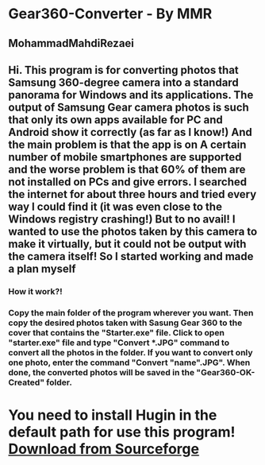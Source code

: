 <h1> Gear360-Converter - By MMR</h1>
<h2>MohammadMahdiRezaei</h2>
<h2>Hi. This program is for converting photos that Samsung 360-degree camera into a standard panorama for Windows and its applications. The output of Samsung Gear camera photos is such that only its own apps available for PC and Android show it correctly (as far as I know!) And the main problem is that the app is on A certain number of mobile smartphones are supported and the worse problem is that 60% of them are not installed on PCs and give errors. I searched the internet for about three hours and tried every way I could find it (it was even close to the Windows registry crashing!) But to no avail! I wanted to use the photos taken by this camera to make it virtually, but it could not be output with the camera itself! So I started working and made a plan myself </h2>

<h3> How it work?!<h3>
  <h3>Copy the main folder of the program wherever you want. Then copy the desired photos taken with Sasung Gear 360 to the cover that contains the "Starter.exe" file. Click to open "starter.exe" file and type "Convert *.JPG" command to convert all the photos in the folder. If you want to convert only one photo, enter the command "Convert "name".JPG". When done, the converted photos will be saved in the "Gear360-OK-Created" folder.</h3>

<h1>You need to install Hugin in the default path for use this program! <a href="http://hugin.sourceforge.net">Download from Sourceforge</a></h1>
